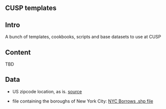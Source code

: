 CUSP templates
--------------

## Intro

A bunch of templates, cookbooks, scripts and base datasets 
to use at CUSP

## Content
TBD

## Data

- US zipcode location, as is. [source](http://www.boutell.com/zipcodes/)

- file containing the boroughs of New York City: [NYC Borrows .shp file](http://www.nyc.gov/html/dcp/download/bytes/nybb_14aav.zip)